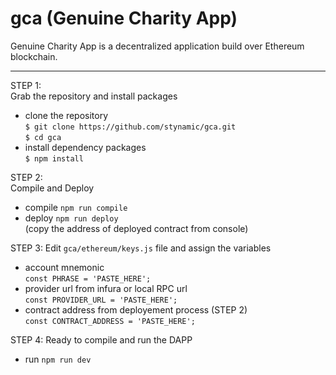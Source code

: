 # gca (Genuine Charity App)
Genuine Charity App is a decentralized application build over Ethereum blockchain.

----
STEP 1:  
Grab the repository and install packages
* clone the repository  
`$ git clone https://github.com/stynamic/gca.git`  
`$ cd gca`
* install dependency packages    
`$ npm install`

STEP 2:  
Compile and Deploy
* compile `npm run compile`
* deploy `npm run deploy`  
(copy the address of deployed contract from console)

STEP 3:
Edit `gca/ethereum/keys.js` file and assign the variables
* account mnemonic  
`const PHRASE = 'PASTE_HERE';`
* provider url from infura or local RPC url  
`const PROVIDER_URL = 'PASTE_HERE';`
* contract address from deployement process (STEP 2)  
`const CONTRACT_ADDRESS = 'PASTE_HERE';`

STEP 4:
Ready to compile and run the DAPP
* run `npm run dev`
